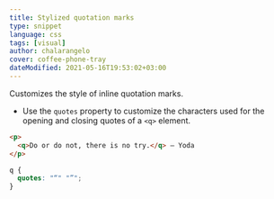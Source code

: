 ```yaml
---
title: Stylized quotation marks
type: snippet
language: css
tags: [visual]
author: chalarangelo
cover: coffee-phone-tray
dateModified: 2021-05-16T19:53:02+03:00
---
```


Customizes the style of inline quotation marks.

- Use the `quotes` property to customize the characters used for the opening and closing quotes of a `<q>` element.

```html
<p>
  <q>Do or do not, there is no try.</q> – Yoda
</p>
```

```css
q {
  quotes: "“" "”";
}
```
